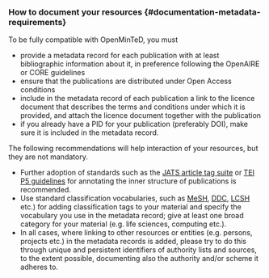 ### How to document your resources {#documentation-metadata-requirements}

To be fully compatible with OpenMinTeD, you must

*   provide a metadata record for each publication with at least bibliographic information about it, in preference following the OpenAIRE or CORE guidelines
*   ensure that the publications are distributed under Open Access conditions
*   include in the metadata record of each publication a link to the licence document that describes the terms and conditions under which it is provided, and attach the licence document together with the publication
*   if you already have a PID for your publication (preferably DOI), make sure it is included in the metadata record.

The following recommendations will help interaction of your resources, but they are not mandatory.

*   Further adoption of standards such as the [JATS article tag suite](https://jats.nlm.nih.gov/index.html) or [TEI P5 guidelines](http://www.tei-c.org/Guidelines/P5/) for annotating the inner structure of publications is recommended.
*   Use standard classification vocabularies, such as [MeSH](https://www.nlm.nih.gov/mesh/), [DDC](https://www.oclc.org/dewey.en.html), [LCSH](http://id.loc.gov/authorities/subjects.html) etc.) for adding classification tags to your material and specify the vocabulary you use in the metadata record; give at least one broad category for your material (e.g. life sciences, computing etc.).
*   In all cases, where linking to other resources or entities (e.g. persons, projects etc.) in the metadata records is added, please try to do this through unique and persistent identifiers of authority lists and sources, to the extent possible, documenting also the authority and/or scheme it adheres to.
